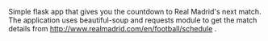 Simple flask app that gives you the countdown to Real Madrid's next match. <br/>
The application uses beautiful-soup and requests module to get the match details from http://www.realmadrid.com/en/football/schedule . <br/>
